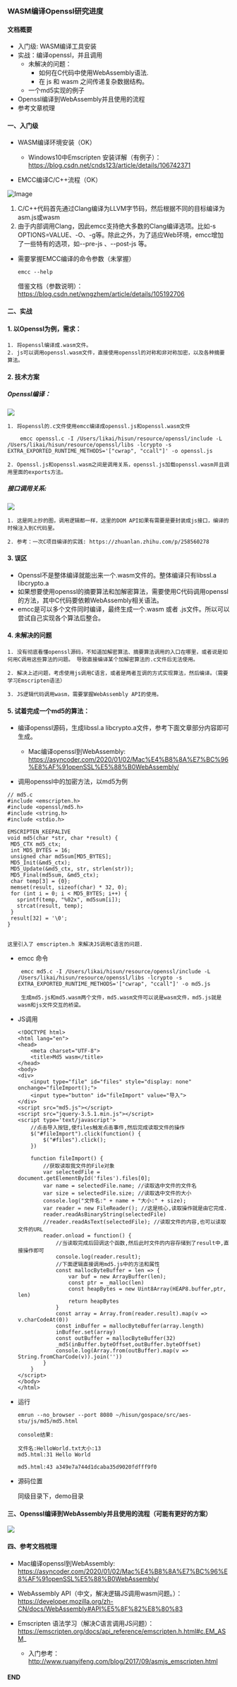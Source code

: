 ### WASM编译Openssl研究进度

#### 文档概要

- 入门级: WASM编译工具安装
- 实战：编译openssl，并且调用
	- 未解决的问题： 
		- 如何在C代码中使用WebAssembly语法.
		- 在 js 和 wasm 之间传递复杂数据结构。
	- 一个md5实现的例子
- Openssl编译到WebAssembly并且使用的流程
- 参考文章梳理

#### 一、入门级

- WASM编译环境安装（OK）

	- Windows10中Emscripten 安装详解（有例子）： https://blog.csdn.net/cnds123/article/details/106742371
	

- EMCC编译C/C++流程（OK）

 ![Image](./emcc编译流程.png)
 
  1. C/C++代码首先通过Clang编译为LLVM字节码，然后根据不同的目标编译为asm.js或wasm
  2. 由于内部调用Clang，因此emcc支持绝大多数的Clang编译选项。比如-s OPTIONS=VALUE、-O、-g等。除此之外，为了适应Web环境，emcc增加了一些特有的选项，如--pre-js <file>、--post-js <file>等。

- 需要掌握EMCC编译的命令参数（未掌握）

	```
	emcc --help 
	
	```
	借鉴文档（参数说明）：https://blog.csdn.net/wngzhem/article/details/105192706
  
#### 二、实战

#### 1. 以Openssl为例，需求：
	
	1. 将openssl编译成.wasm文件。
	2. js可以调用openssl.wasm文件，直接使用openssl的对称和非对称加密，以及各种摘要算法。

#### 2. 技术方案

##### Openssl编译：
	
	
![](./openssl编译.png)

	1. 将openssl的.c文件使用emcc编译成openssl.js和openssl.wasm文件

		emcc openssl.c -I /Users/likai/hisun/resource/openssl/include -L /Users/likai/hisun/resource/openssl/libs -lcrypto -s EXTRA_EXPORTED_RUNTIME_METHODS='["cwrap", "ccall"]' -o openssl.js
		
	2. Openssl.js和openssl.wasm之间是调用关系，openssl.js加载openssl.wasm并且调用里面的exports方法。

##### 接口调用关系:

![](./接口调用关系.png)

	1. 这是网上抄的图，调用逻辑都一样，这里的DOM API如果有需要是要封装成js接口，编译的时候注入到C代码里。
	 
	2. 参考：一次C项目编译的实践: https://zhuanlan.zhihu.com/p/258560278

#### 3. 误区

- Openssl不是整体编译就能出来一个.wasm文件的。整体编译只有libssl.a libcrypto.a
- 如果想要使用openssl的摘要算法和加解密算法，需要使用C代码调用openssl的方法，其中C代码要依赖WebAssembly相关语法。
- emcc是可以多个文件同时编译，最终生成一个.wasm 或者 .js文件。所以可以尝试自己实现各个算法后整合。

#### 4. 未解决的问题

	1. 没有彻底看懂openssl源码，不知道加解密算法、摘要算法调用的入口在哪里，或者说是如何用C调用这些算法的问题。 导致直接编译某个加解密算法的.c文件后无法使用。
	
	2. 解决上述问题，考虑使用js调用C语言，或者是两者互调的方式实现算法，然后编译。（需要学习Emscripten语法）
	
	3. JS逻辑代码调用wasm，需要掌握WebAssembly API的使用。

#### 5. 试着完成一个md5的算法：

 - 编译openssl源码，生成libssl.a libcrypto.a文件，参考下面文章部分内容即可生成。
 	- Mac编译openssl到WebAssembly: https://asyncoder.com/2020/01/02/Mac%E4%B8%8A%E7%BC%96%E8%AF%91openSSL%E5%88%B0WebAssembly/  
 
 - 调用openssl中的加密方法，以md5为例

 ```
// md5.c
#include <emscripten.h>
#include <openssl/md5.h>
#include <string.h>
#include <stdio.h>

EMSCRIPTEN_KEEPALIVE
void md5(char *str, char *result) {
  MD5_CTX md5_ctx;
  int MD5_BYTES = 16;
  unsigned char md5sum[MD5_BYTES];
  MD5_Init(&md5_ctx);
  MD5_Update(&md5_ctx, str, strlen(str));
  MD5_Final(md5sum, &md5_ctx);
  char temp[3] = {0};
  memset(result, sizeof(char) * 32, 0);
  for (int i = 0; i < MD5_BYTES; i++) {
    sprintf(temp, "%02x", md5sum[i]);
    strcat(result, temp);
  }
  result[32] = '\0';
}
 	
 ```
 	这里引入了 emscripten.h 来解决JS调用C语言的问题.
 	
 - emcc 命令
 	
 		emcc md5.c -I /Users/likai/hisun/resource/openssl/include -L /Users/likai/hisun/resource/openssl/libs -lcrypto -s EXTRA_EXPORTED_RUNTIME_METHODS='["cwrap", "ccall"]' -o md5.js
	
		生成md5.js和md5.wasm两个文件，md5.wasm文件可以说是wasm文件，md5.js就是wasm和js文件交互的桥梁。

- JS调用

	```
	<!DOCTYPE html>
    <html lang="en">
    <head>
        <meta charset="UTF-8">
        <title>Md5 wasm</title>
    </head>
    <body>
    <div>
        <input type="file" id="files" style="display: none" onchange="fileImport();">
        <input type="button" id="fileImport" value="导入">
    </div>
    <script src="md5.js"></script>
    <script src="jquery-3.5.1.min.js"></script>
    <script type='text/javascript'>
        //点击导入按钮,使files触发点击事件,然后完成读取文件的操作
        $("#fileImport").click(function() {
            $("#files").click();
        })
    
        function fileImport() {
            //获取读取我文件的File对象
            var selectedFile = document.getElementById('files').files[0];
            var name = selectedFile.name; //读取选中文件的文件名
            var size = selectedFile.size; //读取选中文件的大小
            console.log("文件名:" + name + "大小:" + size);
            var reader = new FileReader(); //这是核心,读取操作就是由它完成.
            reader.readAsBinaryString(selectedFile)
            //reader.readAsText(selectedFile); //读取文件的内容,也可以读取文件的URL
            reader.onload = function() {
                //当读取完成后回调这个函数,然后此时文件的内容存储到了result中,直接操作即可
                console.log(reader.result);       
                //下面逻辑直接调用md5.js中的方法和属性
                const mallocByteBuffer = len => {
                    var buf = new ArrayBuffer(len);
                    const ptr = _malloc(len)
                    const heapBytes = new Uint8Array(HEAP8.buffer,ptr, len)
                    return heapBytes
                }
                const array = Array.from(reader.result).map(v => v.charCodeAt(0))
                const inBuffer = mallocByteBuffer(array.length)
                inBuffer.set(array)
                const outBuffer = mallocByteBuffer(32)
                _md5(inBuffer.byteOffset,outBuffer.byteOffset)
                console.log(Array.from(outBuffer).map(v => String.fromCharCode(v)).join(''))
            }
        }
    </script>
    </body>
    </html>

	```
- 运行

	```
	emrun --no_browser --port 8080 ~/hisun/gospace/src/aes-stu/js/md5/md5.html
	
	console结果:
	
    文件名:HelloWorld.txt大小:13
    md5.html:31 Hello World
    
    md5.html:43 a349e7a744d1dcaba35d9020fdfff9f0
	```
- 源码位置

  同级目录下，demo目录
  
#### 三、Openssl编译到WebAssembly并且使用的流程（可能有更好的方案）

![](./openssl编译完整流程.png)

#### 四、参考文档梳理

- Mac编译openssl到WebAssembly: https://asyncoder.com/2020/01/02/Mac%E4%B8%8A%E7%BC%96%E8%AF%91openSSL%E5%88%B0WebAssembly/ 

- WebAssembly API（中文，解决逻辑JS调用wasm问题。）：https://developer.mozilla.org/zh-CN/docs/WebAssembly#API%E5%8F%82%E8%80%83

- Emscripten 语法学习（解决C语言调用JS问题）：https://emscripten.org/docs/api_reference/emscripten.h.html#c.EM_ASM_

	- 入门参考： http://www.ruanyifeng.com/blog/2017/09/asmjs_emscripten.html 

#### END

